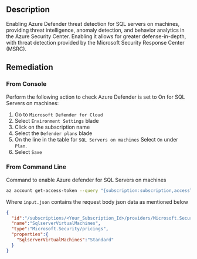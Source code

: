 ## Description

Enabling Azure Defender threat detection for SQL servers on machines, providing threat intelligence, anomaly detection, and behavior analytics in the Azure Security Center. Enabling it allows for greater defense-in-depth, with threat detection provided by the Microsoft Security Response Center (MSRC).

## Remediation

### From Console

Perform the following action to check Azure Defender is set to On for SQL Servers on machines:

1. Go to `Microsoft Defender for Cloud`
2. Select `Environment Settings` blade
3. Click on the subscription name
4. Select the `Defender plans` blade
5. On the line in the table for `SQL Servers on machines` Select `On` under `Plan`.
6. Select `Save`

### From Command Line

Command to enable Azure defender for SQL Servers on machines

```bash
az account get-access-token --query "{subscription:subscription,accessToken:accessToken}" --out tsv | xargs -L1 bash -c 'curl -X PUT -H "Authorization: Bearer $1" -H "Content-Type: application/json" https://management.azure.com/subscriptions/$0/providers/Microsoft.Security/pricings/StorageAccounts?api-version=2018-06-01 -d@"input.json"'
```

Where `input.json` contains the request body json data as mentioned below

```json
{
  "id":"/subscriptions/<Your_Subscription_Id>/providers/Microsoft.Security/pricings/SqlserverVirtualMachines",
  "name":"SqlserverVirtualMachines",
  "type":"Microsoft.Security/pricings",
  "properties":{
    "SqlserverVirtualMachines":"Standard"
  }
}
```
